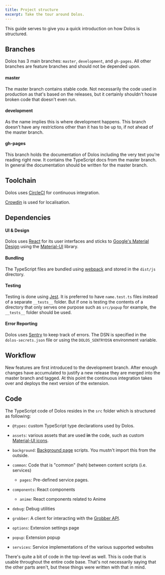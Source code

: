 ```yaml
---
title: Project structure
excerpt: Take the tour around Dolos.
---
```


This guide serves to give you a quick introduction on how Dolos is
structured.


## Branches

Dolos has 3 main branches: `master`, `development`, and `gh-pages`. All
other branches are feature branches and should not be depended upon.

#### master

The master branch contains stable code. Not necessarily the code used in
production as that's based on the releases, but it certainly shouldn't
house broken code that doesn't even run.

#### development

As the name implies this is where development happens. This branch
doesn't have any restrictions other than it has to be up to, if not
ahead of the master branch.

#### gh-pages

This branch holds the documentation of Dolos including the very text
you're reading right now. It contains the TypeScript docs from the
master branch. In general the documentation should be written for the
master branch.


## Toolchain

Dolos uses [CircleCI](https://circleci.com/gh/MyAnimeStream) for
continuous integration.

[Crowdin](https://crowdin.com/project/dolos) is used for localisation.


## Dependencies

#### UI & Design

Dolos uses [React](https://reactjs.org/) for its user interfaces and
sticks to [Google's Material Design](https://material.io/design/) using
the [Material-UI](https://material-ui.com/) library.

#### Bundling

The TypeScript files are bundled using
[webpack](https://webpack.js.org/) and stored in the `dist/js`
directory.

#### Testing

Testing is done using [Jest](https://jestjs.io/). It is preferred to
have `name.test.ts` files instead of a separate `__tests__` folder. But
if one is testing the contents of a directory that only serves one
purpose such as `src/popup` for example, the `__tests__` folder should
be used.

#### Error Reporting

Dolos uses [Sentry](https://sentry.io/welcome/) to keep track of errors.
The DSN is specified in the `dolos-secrets.json` file or using the
`DOLOS_SENTRYDSN` environment variable.


## Workflow

New features are first introduced to the development branch. After
enough changes have accumulated to justify a new release they are merged
into the master branch and tagged. At this point the continuous
integration takes over and deploys the next version of the extension.


## Code

The TypeScript code of Dolos resides in the `src` folder which is
structured as following:

- `@types`: custom TypeScript type declarations used by Dolos.

- `assets`: various assets that are used **in** the code, such as custom
  [Material-UI icons](https://material-ui.com/style/icons/).

- `background`:
  [Background page](https://developer.mozilla.org/en-US/docs/Mozilla/Add-ons/WebExtensions/manifest.json/background)
  scripts. You mustn't import this from the outside.

- `common`: Code that is "common" (heh) between content scripts (i.e.
  services)
  * `pages`: Pre-defined service pages.

- `components`: React components
  * `anime`: React components related to Anime

- `debug`: Debug utilities

- `grobber`: A client for interacting with the
  [Grobber API](https://grobber.docs.apiary.io/).

- `options`: Extension settings page

- `popup`: Extension popup

- `services`: Service implementations of the various supported websites

There's quite a bit of code in the top-level as well. This is code that
is usable throughout the entire code base. That's not necessarily saying
that the other parts aren't, but these things were written with that in
mind.
